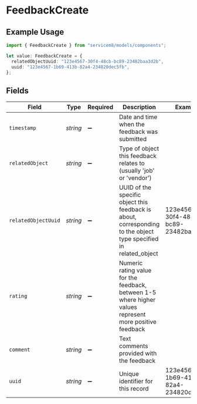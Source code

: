 # FeedbackCreate

## Example Usage

```typescript
import { FeedbackCreate } from "servicem8/models/components";

let value: FeedbackCreate = {
  relatedObjectUuid: "123e4567-30f4-48cb-bc89-23482baa3d2b",
  uuid: "123e4567-1b69-413b-82a4-234820dec5fb",
};
```

## Fields

| Field                                                                                                            | Type                                                                                                             | Required                                                                                                         | Description                                                                                                      | Example                                                                                                          |
| ---------------------------------------------------------------------------------------------------------------- | ---------------------------------------------------------------------------------------------------------------- | ---------------------------------------------------------------------------------------------------------------- | ---------------------------------------------------------------------------------------------------------------- | ---------------------------------------------------------------------------------------------------------------- |
| `timestamp`                                                                                                      | *string*                                                                                                         | :heavy_minus_sign:                                                                                               | Date and time when the feedback was submitted                                                                    |                                                                                                                  |
| `relatedObject`                                                                                                  | *string*                                                                                                         | :heavy_minus_sign:                                                                                               | Type of object this feedback relates to (usually 'job' or 'vendor')                                              |                                                                                                                  |
| `relatedObjectUuid`                                                                                              | *string*                                                                                                         | :heavy_minus_sign:                                                                                               | UUID of the specific object this feedback is about, corresponding to the object type specified in related_object | 123e4567-30f4-48cb-bc89-23482baa3d2b                                                                             |
| `rating`                                                                                                         | *string*                                                                                                         | :heavy_minus_sign:                                                                                               | Numeric rating value for the feedback, between 1-5 where higher values represent more positive feedback          |                                                                                                                  |
| `comment`                                                                                                        | *string*                                                                                                         | :heavy_minus_sign:                                                                                               | Text comments provided with the feedback                                                                         |                                                                                                                  |
| `uuid`                                                                                                           | *string*                                                                                                         | :heavy_minus_sign:                                                                                               | Unique identifier for this record                                                                                | 123e4567-1b69-413b-82a4-234820dec5fb                                                                             |
